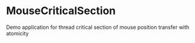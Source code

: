 # MouseCriticalSection
Demo application for thread critical section of mouse position transfer with atomicity

